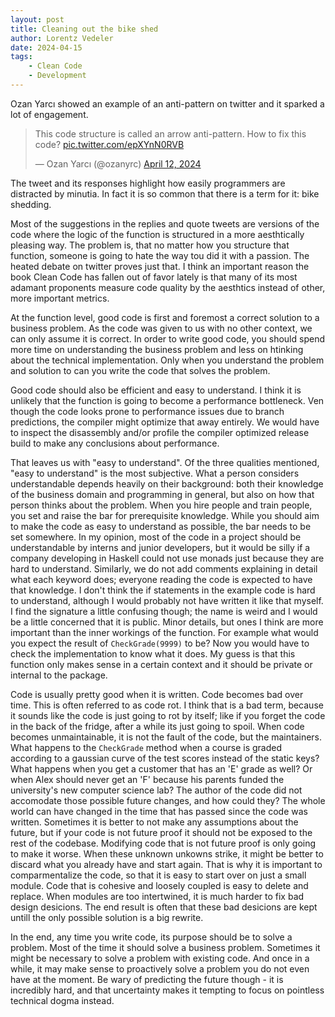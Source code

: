 ```yaml
---
layout: post
title: Cleaning out the bike shed
author: Lorentz Vedeler
date: 2024-04-15
tags:
    - Clean Code
    - Development
---
```


Ozan Yarcı showed an example of an anti-pattern on twitter and it sparked
a lot of engagement.

<blockquote class="twitter-tweet"><p lang="en" dir="ltr">This code structure is called an arrow anti-pattern. How to fix this code? <a href="https://t.co/epXYnN0RVB">pic.twitter.com/epXYnN0RVB</a></p>&mdash; Ozan Yarcı (@ozanyrc) <a href="https://twitter.com/ozanyrc/status/1778921269670342776?ref_src=twsrc%5Etfw">April 12, 2024</a></blockquote> <script async src="https://platform.twitter.com/widgets.js" charset="utf-8"></script>


The tweet and its responses highlight how easily programmers are distracted by
minutia. In fact it is so common that there is a term for it: bike shedding.

Most of the suggestions in the replies and quote tweets are versions of the code
where the logic of the function is structured in a more aesthtically pleasing
way. The problem is, that no matter how you structure that function, someone is
going to hate the way tou did it with a passion. The heated debate on twitter
proves just that. I think an important reason the book Clean Code has fallen out
of favor lately is that many of its most adamant proponents measure code quality
by the aesthtics instead of other, more important metrics.

At the function level, good code is first and foremost a correct solution to a
business problem. As the code was given to us with no other context, we can only
assume it is correct. In order to write good code, you should spend more time on
understanding the business problem and less on htinking about the technical
implementation. Only when you understand the problem and solution to can you
write the code that solves the problem.

Good code should also be efficient and easy to understand. I think it is
unlikely that the function is going to become a performance bottleneck. Ven
though the code looks prone to performance issues due to branch predictions, the
compiler might optimize that away entirely. We would have to inspect the
disassembly and/or profile the compiler optimized release build to make any
conclusions about performance.

That leaves us with "easy to understand". Of the three qualities mentioned,
"easy to understand" is the most subjective. What a person considers
understandable depends heavily on their background: both their knowledge of the
business domain and programming in general, but also on how that person thinks
about the problem. When you hire people and train people, you set and raise the
bar for prerequisite knowledge. While you should aim to make the code as easy to
understand as possible, the bar needs to be set somewhere. In my opinion, most
of the code in a project should be understandable by interns and junior
developers, but it would be silly if a company developing in Haskell could not
use monads just because they are hard to understand. Similarly, we do not add
comments explaining in detail what each keyword does; everyone reading the code
is expected to have that knowledge. I don't think the if statements in the
example code is hard to understand, although I would probably not have written
it like that myself. I find the signature a little confusing though; the name is
weird and I would be a little concerned that it is public. Minor details, but
ones I think are more important than the inner workings of the function. For
example what would you expect the result of `CheckGrade(9999)` to be? Now you
would have to check the implementation to know what it does. My guess is that
this function only makes sense in a certain context and it should be private or
internal to the package.

Code is usually pretty good when it is written. Code becomes bad over time. This
is often referred to as code rot. I think that is a bad term, because it sounds
like the code is just going to rot by itself; like if you forget the code in the
back of the fridge, after a while its just going to spoil. When code becomes
unmaintainable, it is not the fault of the code, but the maintainers. What
happens to the `CheckGrade` method when a course is graded according to a
gaussian curve of the test scores instead of the static keys? What happens when
you get a customer that has an 'E' grade as well? Or when Alex should never get
an 'F' because his parents funded the university's new computer science lab? The
author of the code did not accomodate those possible future changes, and how
could they? The whole world can have changed in the time that has passed since
the code was written. Sometimes it is better to not make any assumptions about
the future, but if your code is not future proof it should not be exposed to the
rest of the codebase. Modifying code that is not future proof is only going to
make it worse. When these unknown unkowns strike, it might be better to discard
what you already have and start again. That is why it is important to
comparmentalize the code, so that it is easy to start over on just a small
module. Code that is cohesive and loosely coupled is easy to delete and replace.
When modules are too intertwined, it is much harder to fix bad design desicions.
The end result is often that these bad desicions are kept untill the only
possible solution is a big rewrite.

In the end, any time you write code, its purpose should be to solve a problem.
Most of the time it should solve a business problem. Sometimes it might be
necessary to solve a problem with existing code. And once in a while, it may
make sense to proactively solve a problem you do not even have at the moment. Be
wary of predicting the future though - it is incredibly hard, and that
uncertainty makes it tempting to focus on pointless technical dogma instead.